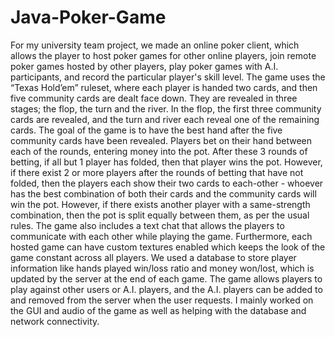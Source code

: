 # Java-Poker-Game
For my university team project, we made an online poker client, which allows the player to host poker games for other online players, join remote poker games hosted by other players, play poker games with A.I. participants, and record the particular player's skill level. The game uses the “Texas Hold’em” ruleset, where each player is handed two cards, and then five community cards are dealt face down. They are revealed in three stages; the flop, the turn and the river. In the flop, the first three community cards are revealed, and the turn and river each reveal one of the remaining cards. The goal of the game is to have the best hand after the five community cards have been revealed. Players bet on their hand between each of the rounds, entering money into the pot. After these 3 rounds of betting, if all but 1 player has folded, then that player wins the pot. However, if there exist 2 or more players after the rounds of betting that have not folded, then the players each show their two cards to each-other - whoever has the best combination of both their cards and the community cards will win the pot. However, if there exists another player with a same-strength combination, then the pot is split equally between them, as per the usual rules. The game also includes a text chat that allows the players to communicate with each other while playing the game. Furthermore, each hosted game can have custom textures enabled which keeps the look of the game constant across all players. We used a database to store player information like hands played win/loss ratio and money won/lost, which is updated by the server at the end of each game. The game allows players to play against other users or A.I. players, and the A.I. players can be added to and removed from the server when the user requests.
I mainly worked on the GUI and audio of the game as well as helping with the database and network connectivity.
